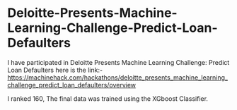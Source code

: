 # Deloitte-Presents-Machine-Learning-Challenge-Predict-Loan-Defaulters

I have participated in Deloitte Presents Machine Learning Challenge: Predict Loan Defaulters here is the link:-
https://machinehack.com/hackathons/deloitte_presents_machine_learning_challenge_predict_loan_defaulters/overview

I ranked 160, The final data was trained using the XGboost Classifier.
